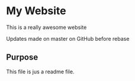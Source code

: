 # My Website

This is a really awesome website

Updates made on master on GitHub before rebase

## Purpose

This file is jus a readme file.
